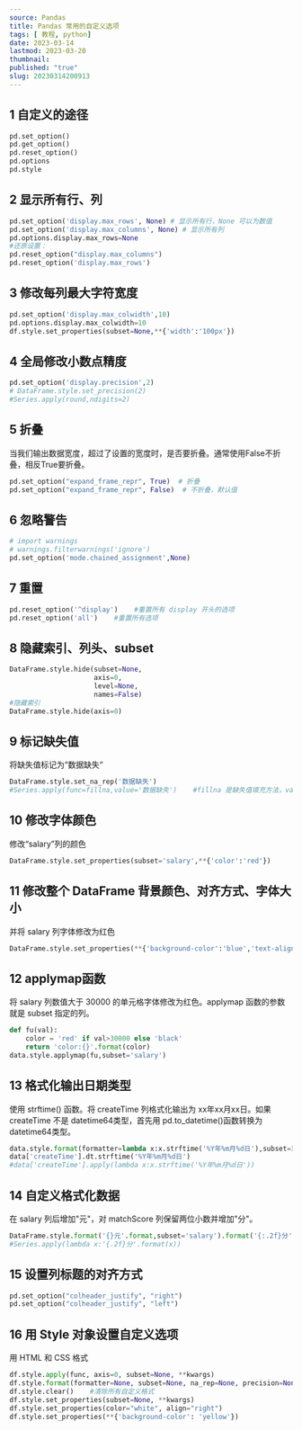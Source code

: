 ```yaml
---
source: Pandas
title: Pandas 常用的自定义选项
tags: [ 教程, python]
date: 2023-03-14
lastmod: 2023-03-20
thumbnail: 
published: "true"
slug: 20230314200913
---
```



## 1 自定义的途径  

```python
pd.set_option()
pd.get_option()
pd.reset_option()
pd.options
pd.style
```

## 2 显示所有行、列  

```python
pd.set_option('display.max_rows', None) # 显示所有行，None 可以为数值
pd.set_option('display.max_columns', None) # 显示所有列
pd.options.display.max_rows=None  
#还原设置：
pd.reset_option("display.max_columns")
pd.reset_option('display.max_rows')
```

## 3 修改每列最大字符宽度  

```python
pd.set_option('display.max_colwidth',10)
pd.options.display.max_colwidth=10
df.style.set_properties(subset=None,**{'width':'100px'})
```

## 4 全局修改小数点精度  

```python
pd.set_option('display.precision',2)
# DataFrame.style.set_precision(2)
#Series.apply(round,ndigits=2)
```

## 5 折叠  

当我们输出数据宽度，超过了设置的宽度时，是否要折叠。通常使用False不折叠，相反True要折叠。  

```python
pd.set_option("expand_frame_repr", True)  # 折叠
pd.set_option("expand_frame_repr", False)  # 不折叠，默认值
```

## 6 忽略警告  

```python
# import warnings
# warnings.filterwarnings('ignore')
pd.set_option('mode.chained_assignment',None)
```

## 7 重置  

```python
pd.reset_option('^display')    #重置所有 display 开头的选项
pd.reset_option('all')    #重置所有选项
```

## 8 隐藏索引、列头、subset  

```python
DataFrame.style.hide(subset=None,
                     axis=0,
                     level=None,
                     names=False)
#隐藏索引
DataFrame.style.hide(axis=0)
```

## 9 标记缺失值  

将缺失值标记为“数据缺失“  

```python
DataFrame.style.set_na_rep('数据缺失')
#Series.apply(func=fillna,value='数据缺失')    #fillna 是缺失值填充方法，value 是传递给 fillna的参数
```

## 10 修改字体颜色  

修改“salary”列的颜色  

```python
DataFrame.style.set_properties(subset='salary',**{'color':'red'})
```

## 11 修改整个 DataFrame 背景颜色、对齐方式、字体大小  

并将 salary 列字体修改为红色  

```python
DataFrame.style.set_properties(**{'background-color':'blue','text-align':'center','font-size':'13px','color':'red'}).set_properties(subset='salary',**{'color':'red'})
```

## 12 applymap函数  

将 salary 列数值大于 30000 的单元格字体修改为红色。applymap 函数的参数就是 subset 指定的列。  

```python
def fu(val):
    color = 'red' if val>30000 else 'black'
    return 'color:{}'.format(color)
data.style.applymap(fu,subset='salary')
```

## 13 格式化输出日期类型  

使用 strftime() 函数。将 createTime 列格式化输出为 xx年xx月xx日。如果 createTime 不是 datetime64类型，首先用 pd.to_datetime()函数转换为datetime64类型。  

```python
data.style.format(formatter=lambda x:x.strftime('%Y年%m月%d日'),subset=['createTime'])
data['createTime'].dt.strftime('%Y年%m月%d日')
#data['createTime'].apply(lambda x:x.strftime('%Y年%m月%d日'))
```

## 14 自定义格式化数据  

在 salary 列后增加"元"，对 matchScore 列保留两位小数并增加"分"。  

```python
DataFrame.style.format('{}元'.format,subset='salary').format('{:.2f}分'.format,subset='matchScore')
#Series.apply(lambda x:'{.2f}分'.format(x))
```

## 15 设置列标题的对齐方式  

```python
pd.set_option("colheader_justify", "right")
pd.set_option("colheader_justify", "left")
```

## 16 用 Style 对象设置自定义选项

用 HTML 和 CSS 格式 

```python
df.style.apply(func, axis=0, subset=None, **kwargs)
df.style.format(formatter=None, subset=None, na_rep=None, precision=None, decimal='.', thousands=None, escape=None, hyperlinks=None))
df.style.clear()    #清除所有自定义格式  
df.style.set_properties(subset=None, **kwargs)
df.style.set_properties(color="white", align="right")  
df.style.set_properties(**{'background-color': 'yellow'})
```



